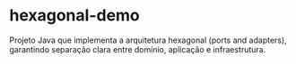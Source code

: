 # hexagonal-demo
Projeto Java que implementa a arquitetura hexagonal (ports and adapters), garantindo separação clara entre domínio, aplicação e infraestrutura.
